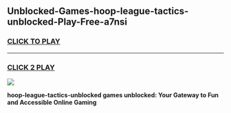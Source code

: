 
## Unblocked-Games-hoop-league-tactics-unblocked-Play-Free-a7nsi
<h3>
<a href="https://premium76.site?title=hoop-league-tactics-unblocked&ref=19M">CLICK TO PLAY</a></h3>
<hr>

<h3>
<a href="https://premium76.site?title=hoop-league-tactics-unblocked&ref=19M">CLICK 2 PLAY</a>
  
</h3>

<a href="https://premium76.site?title=hoop-league-tactics-unblocked&ref=19M"><img src="https://clearcache.store/games.png"></a>


**hoop-league-tactics-unblocked games unblocked: Your Gateway to Fun and Accessible Online Gaming**
